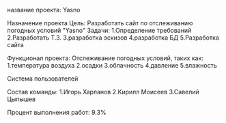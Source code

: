 название проекта: Yasno

Назначение проекта
Цель: Разработать сайт по отслеживанию погодных условий "Yasno"
Задачи:
1.Определение требований
2.Разработать Т.З.
3.разработка эскизов
4.разработка БД
5.Разработка сайта

Функционал проекта:
Отслеживание погодных условий, таких как:
1.температура воздуха
2.осадки
3.облачность
4.давление
5.влажность

Система пользователей

Состав команды:
1.Игорь Харланов
2.Кирилл Моисеев
3.Савелий Цыпышев

Процент выполнения работ: 9.3%
